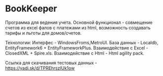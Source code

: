 # BookKeeper
Программа для ведения учета.
Основной функционал - совмещение счетов из excel фалов с платежами из html, возможность создавать тарифы и льготы для домов/счетов.

Технологии:
Интерфес - WindowsFroms,MetroUI.
База данных - Localdb, EntityFramework6 + EntityFrameworkPlus.
Взаимодействие с Excel - ClosedXML + Spire.xls.
Взаимодействие с Html - Html agility pack.

Ссылка для скачивания тестовых данных - https://yadi.sk/d/TPREhrszIUk1ow
